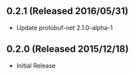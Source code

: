 ## 0.2.1 (Released 2016/05/31)

* Update protobuf-net 2.1.0-alpha-1

## 0.2.0 (Released 2015/12/18)

* Initial Release
